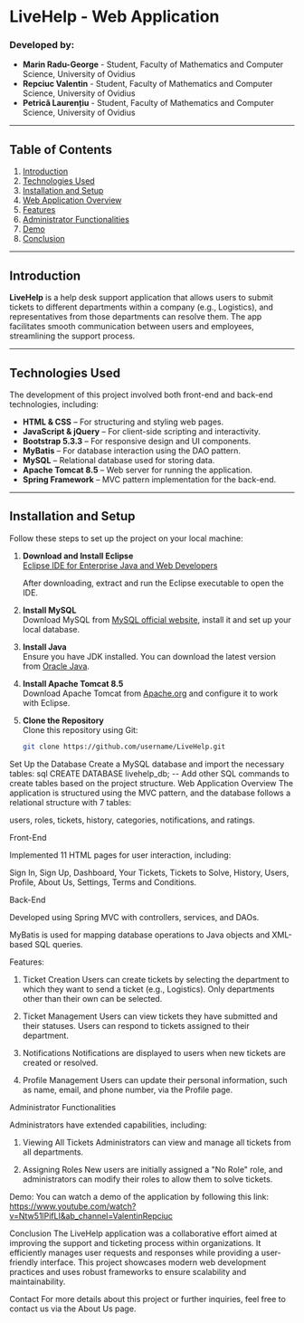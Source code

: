 # LiveHelp - Web Application

### Developed by:
- **Marin Radu-George** - Student, Faculty of Mathematics and Computer Science, University of Ovidius
- **Repciuc Valentin** - Student, Faculty of Mathematics and Computer Science, University of Ovidius
- **Petrică Laurențiu** - Student, Faculty of Mathematics and Computer Science, University of Ovidius

---

## Table of Contents
1. [Introduction](#introduction)
2. [Technologies Used](#technologies-used)
3. [Installation and Setup](#installation-and-setup)
4. [Web Application Overview](#web-application-overview)
5. [Features](#features)
6. [Administrator Functionalities](#administrator-functionalities)
7. [Demo](#demo)
8. [Conclusion](#conclusion)

---

## Introduction

**LiveHelp** is a help desk support application that allows users to submit tickets to different departments within a company (e.g., Logistics), and representatives from those departments can resolve them. The app facilitates smooth communication between users and employees, streamlining the support process.

---

## Technologies Used

The development of this project involved both front-end and back-end technologies, including:

- **HTML & CSS** – For structuring and styling web pages.
- **JavaScript & jQuery** – For client-side scripting and interactivity.
- **Bootstrap 5.3.3** – For responsive design and UI components.
- **MyBatis** – For database interaction using the DAO pattern.
- **MySQL** – Relational database used for storing data.
- **Apache Tomcat 8.5** – Web server for running the application.
- **Spring Framework** – MVC pattern implementation for the back-end.

---

## Installation and Setup

Follow these steps to set up the project on your local machine:

1. **Download and Install Eclipse**  
   [Eclipse IDE for Enterprise Java and Web Developers](https://www.eclipse.org/downloads/packages/)
   
   After downloading, extract and run the Eclipse executable to open the IDE.

2. **Install MySQL**  
   Download MySQL from [MySQL official website](https://www.mysql.com/), install it and set up your local database.

3. **Install Java**  
   Ensure you have JDK installed. You can download the latest version from [Oracle Java](https://www.oracle.com/java/technologies/javase-downloads.html).

4. **Install Apache Tomcat 8.5**  
   Download Apache Tomcat from [Apache.org](https://tomcat.apache.org/download-80.cgi) and configure it to work with Eclipse.

5. **Clone the Repository**  
   Clone this repository using Git:
   ```bash
   git clone https://github.com/username/LiveHelp.git
Set Up the Database
Create a MySQL database and import the necessary tables:
sql
CREATE DATABASE livehelp_db;
-- Add other SQL commands to create tables based on the project structure.
Web Application Overview
The application is structured using the MVC pattern, and the database follows a relational structure with 7 tables:

users, roles, tickets, history, categories, notifications, and ratings.

Front-End

Implemented 11 HTML pages for user interaction, including:

Sign In, Sign Up, Dashboard, Your Tickets, Tickets to Solve, History, Users, Profile, About Us, Settings, Terms and Conditions.

Back-End

Developed using Spring MVC with controllers, services, and DAOs.

MyBatis is used for mapping database operations to Java objects and XML-based SQL queries.

Features:

1. Ticket Creation
Users can create tickets by selecting the department to which they want to send a ticket (e.g., Logistics). Only departments other than their own can be selected.

2. Ticket Management
Users can view tickets they have submitted and their statuses.
Users can respond to tickets assigned to their department.

4. Notifications
Notifications are displayed to users when new tickets are created or resolved.

5. Profile Management
Users can update their personal information, such as name, email, and phone number, via the Profile page.

Administrator Functionalities

Administrators have extended capabilities, including:

1. Viewing All Tickets
Administrators can view and manage all tickets from all departments.

2. Assigning Roles
New users are initially assigned a "No Role" role, and administrators can modify their roles to allow them to solve tickets.

Demo:
You can watch a demo of the application by following this link: https://www.youtube.com/watch?v=Ntw51lPifLI&ab_channel=ValentinRepciuc

Conclusion
The LiveHelp application was a collaborative effort aimed at improving the support and ticketing process within organizations. It efficiently manages user requests and responses while providing a user-friendly interface. This project showcases modern web development practices and uses robust frameworks to ensure scalability and maintainability.

Contact
For more details about this project or further inquiries, feel free to contact us via the About Us page.
